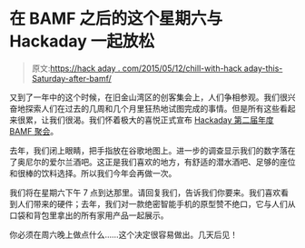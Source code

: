 # 在 BAMF 之后的这个星期六与 Hackaday 一起放松

> 原文:[https://hack aday . com/2015/05/12/chill-with-hack aday-this-Saturday-after-bamf/](https://hackaday.com/2015/05/12/chill-with-hackaday-this-saturday-after-bamf/)

又到了一年中的这个时候，在旧金山湾区的创客集会上，人们争相参观。我们很兴奋地探索人们在过去的几周和几个月里狂热地试图完成的事情。但是所有这些看起来很累，让我们很渴。我们怀着极大的喜悦正式宣布 [Hackaday 第二届年度 BAMF 聚会](https://hackaday.io/event/5599-bay-area-maker-faire-after-party)。

去年，我们闭上眼睛，把手指放在谷歌地图上。进一步的调查显示我们的数字落在了奥尼尔的爱尔兰酒吧。这正是我们喜欢的地方，有舒适的潜水酒吧、足够的座位和很棒的饮料选择。所以我们今年会再做一次。

我们将在星期六下午 7 点到达那里。请回复我们，告诉我们你要来。我们喜欢看到人们带来的硬件；去年，我们对一款绝密智能手机的原型赞不绝口，它与人们从口袋和背包里拿出的所有家用产品一起展示。

你必须在周六晚上做点什么……这个决定很容易做出。几天后见！